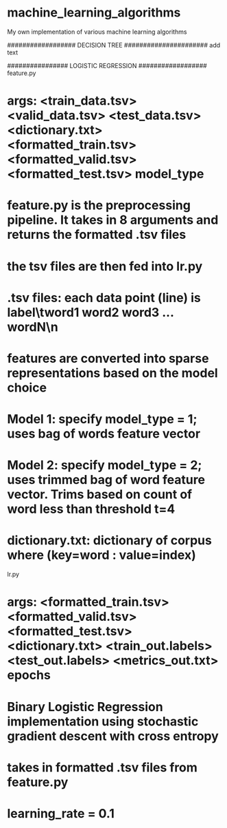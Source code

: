 # machine_learning_algorithms
My own implementation of various machine learning algorithms

################## DECISION TREE ######################
add text 





################ LOGISTIC REGRESSION ##################
feature.py
# args: <train_data.tsv> <valid_data.tsv> <test_data.tsv> <dictionary.txt> <formatted_train.tsv> <formatted_valid.tsv> <formatted_test.tsv> model_type
# feature.py is the preprocessing pipeline. It takes in 8 arguments and returns the formatted .tsv files
# the tsv files are then fed into lr.py
# .tsv files: each data point (line) is label\tword1 word2 word3 ... wordN\n
# features are converted into sparse representations based on the model choice
# Model 1: specify model_type = 1; uses bag of words feature vector
# Model 2: specify model_type = 2; uses trimmed bag of word feature vector. Trims based on count of word less than threshold t=4
# dictionary.txt: dictionary of corpus where (key=word : value=index)

lr.py
# args: <formatted_train.tsv> <formatted_valid.tsv> <formatted_test.tsv> <dictionary.txt> <train_out.labels> <test_out.labels> <metrics_out.txt> epochs
# Binary Logistic Regression implementation using stochastic gradient descent with cross entropy
# takes in formatted .tsv files from feature.py
# learning_rate = 0.1 
